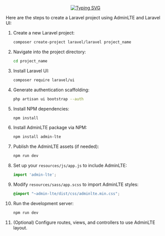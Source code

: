 <div>
</dev>
<div id="badges"  align="center">

[![Typing SVG](https://readme-typing-svg.herokuapp.com/?color=63CF15&lines=L+A+R+A+V+E+L)](https://git.io/typing-svg)
  
  </div>




Here are the steps to create a Laravel project using AdminLTE and Laravel UI:

1. Create a new Laravel project:
   ```bash
   composer create-project laravel/laravel project_name
   ```

2. Navigate into the project directory:
   ```bash
   cd project_name
   ```

3. Install Laravel UI:
   ```bash
   composer require laravel/ui
   ```

4. Generate authentication scaffolding:
   ```bash
   php artisan ui bootstrap --auth
   ```

5. Install NPM dependencies:
   ```bash
   npm install
   ```

6. Install AdminLTE package via NPM:
   ```bash
   npm install admin-lte
   ```

7. Publish the AdminLTE assets (if needed):
   ```bash
   npm run dev
   ```

8. Set up your `resources/js/app.js` to include AdminLTE:
   ```js
   import 'admin-lte';
   ```

9. Modify `resources/sass/app.scss` to import AdminLTE styles:
   ```scss
   @import "~admin-lte/dist/css/adminlte.min.css";
   ```

10. Run the development server:
    ```bash
    npm run dev
    ```

11. (Optional) Configure routes, views, and controllers to use AdminLTE layout.

